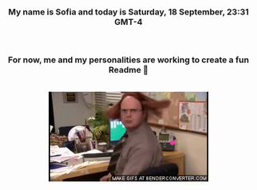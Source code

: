 


<div align="center">
<h3 >My name is Sofia and today is Saturday, 18 September, 23:31 GMT-4</h3><br>
<h3 >For now, me and my personalities are working to create a fun Readme 👋
</h3><br>
<img src='img/dwight.gif' alt='working...'/>
</div>
